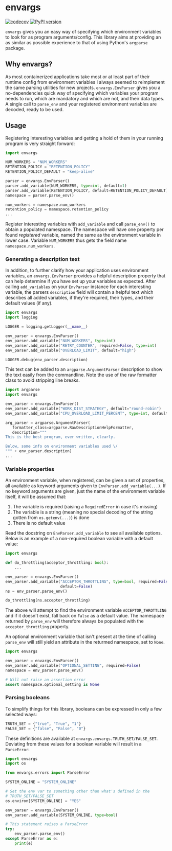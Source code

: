 # envargs
[![codecov](https://codecov.io/gh/maansthoernvik/envargs/branch/master/graph/badge.svg?token=HXYFRI3THX)](https://codecov.io/gh/maansthoernvik/envargs)
[![PyPI version](https://badge.fury.io/py/envarguments.svg)](https://badge.fury.io/py/envarguments)

`envargs` gives you an easy way of specifying which environment variables to
look for as program arguments/config. This library aims at providing an as 
similar as possible experience to that of using Python's `argparse` package.

## Why envargs?
As most containerized applications take most or at least part of their 
runtime config from environment variables I always seemed to reimplement the 
same parsing utilities for new projects. `envargs.EnvParser` gives you a 
no-dependencies quick way of specifying which variables your program needs 
to run, which are mandatory and which are not, and their data types. A 
single call to `parse_env` and your registered environment variables are 
decoded, ready to be used.

## Usage
Registering interesting variables and getting a hold of them in your running
program is very straight forward:
```python
import envargs

NUM_WORKERS = "NUM_WORKERS"
RETENTION_POLICY = "RETENTION_POLICY"
RETENTION_POLICY_DEFAULT = "keep-alive"

parser = envargs.EnvParser()
parser.add_variable(NUM_WORKERS, type=int, default=1)
parser.add_variable(RETENTION_POLICY, default=RETENTION_POLICY_DEFAULT)
namespace = parser.parse_env()

num_workers = namespace.num_workers
retention_policy = namespace.retention_policy
...
```
Register interesting variables with `add_variable` and call `parse_env()` to 
obtain a populated namespace. The namespace will have one property per found 
*registered* variable, named the same as the environment variable in lower 
case. Variable `NUM_WORKERS` thus gets the field name `namespace.num_workers`.

### Generating a description text
In addition, to further clarify how your 
application uses environment variables, an `envargs.EnvParser` provides a 
helpful description property that can help determine if you have set up your 
variables as expected. After calling `add_variables` on your `EnvParser` 
instance for each interesting variable, the parsers `description` field will 
contain a helpful text which describes all added variables, if they're 
required, their types, and their default values (if any).

```python
import envargs
import logging

LOGGER = logging.getLogger(__name__)

env_parser = envargs.EnvParser()
env_parser.add_variable("NUM_WORKERS", type=int)
env_parser.add_variable("RETRY_COUNTER", required=False, type=int)
env_parser.add_variable("OVERLOAD_LIMIT", default="high")

LOGGER.debug(env_parser.description)
```
This text can be added to an `argparse.ArgumentParser` description to show 
the text easily from the commandline. Note the use of the raw formatter 
class to avoid stripping line breaks.
```python
import argparse
import envargs

env_parser = envargs.EnvParser()
env_parser.add_variable("WORK_DIST_STRATEGY", default="round-robin")
env_parser.add_variable("CPU_OVERLOAD_LIMIT_PERCENT", type=int, default=80)

arg_parser = argparse.ArgumentParser(
   formatter_class=argparse.RawDescriptionHelpFormatter,
   description="""
This is the best program, ever written, clearly.

Below, some info on environment variables used \/
""" + env_parser.description)
...
```

### Variable properties
An environment variable, when registered, can be given a set of properties, 
all available as keyword arguments given to `EnvParser.add_variable(...)`. 
If no keyword arguments are given, just the name of the environment variable 
itself, it will be assumed that:
1. The variable is required (raising a `RequiredError` in case it's missing)
2. The variable is a string (meaning no special decoding of the string 
   gotten from `os.getenv(...)`) is done
3. There is no default value

Read the docstring on `EnvParser.add_variable` to see all available options. 
Below is an example of a non-required boolean variable with a default value:

```python
import envargs

def do_throttling(acceptor_throttling: bool):
    ...

env_parser = envargs.EnvParser()
env_parser.add_variable("ACCEPTOR_THROTTLING", type=bool, required=False, 
                        default=False)
ns = env_parser.parse_env()

do_throttling(ns.acceptor_throttling)
```
The above will attempt to find the environment variable 
`ACCEPTOR_THROTTLING` and if it doesn't exist, fall back on `False` as a 
default value. The namespace returned by `parse_env` will therefore always 
be populated with the `acceptor_throttling` property.

An optional environment variable that isn't present at the time of calling 
`parse_env` will still yield an attribute in the returmed namespace, set to 
`None`.

```python
import envargs

env_parser = envargs.EnvParser()
env_parser.add_variable("OPTIONAL_SETTING", required=False)
namespace = env_parser.parse_env()

# Will not raise an assertion error
assert namespace.optional_setting is None
```

### Parsing booleans
To simplify things for this library, booleans can be expressed in only a few 
selected ways:
```python
TRUTH_SET = {"true", "True", "1"}
FALSE_SET = {"false", "False", "0"}
```
These definitions are available at `envargs.envargs.TRUTH_SET/FALSE_SET`. 
Deviating from these values for a boolean variable will result in a 
`ParseError`:

```python
import envargs
import os

from envargs.errors import ParseError

SYSTEM_ONLINE = "SYSTEM_ONLINE"

# Set the env var to something other than what's defined in the 
# TRUTH_SET/FALSE_SET
os.environ[SYSTEM_ONLINE] = "YES"

env_parser = envargs.EnvParser()
env_parser.add_variable(SYSTEM_ONLINE, type=bool)

# This statement raises a ParseError
try:
    env_parser.parse_env()
except ParseError as e:
    print(e)
```
